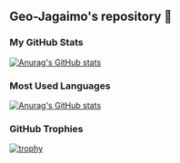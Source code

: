 ## Geo-Jagaimo's repository 🥔

### My GitHub Stats

[![Anurag's GitHub stats](https://github-readme-stats.vercel.app/api?username=Geo-Jagaimo&show_icons=true&theme=radical)](https://github.com/anuraghazra/github-readme-stats)


### Most Used Languages

[![Anurag's GitHub stats](https://github-readme-stats.vercel.app/api?username=Geo-Jagaimo&theme=radical)](https://github.com/anuraghazra/github-readme-stats)


### GitHub Trophies

[![trophy](https://github-profile-trophy.vercel.app/?username=Geo-Jagaimo&theme=radical)](https://github.com/ryo-ma/github-profile-trophy)


<!--
**Geo-Jagaimo/Geo-Jagaimo** is a ✨ _special_ ✨ repository because its `README.md` (this file) appears on your GitHub profile.

Here are some ideas to get you started:

- 🔭 I’m currently working on ...
- 🌱 I’m currently learning ...
- 👯 I’m looking to collaborate on ...
- 🤔 I’m looking for help with ...
- 💬 Ask me about ...
- 📫 How to reach me: ...
- 😄 Pronouns: ...
- ⚡ Fun fact: ...
-->
